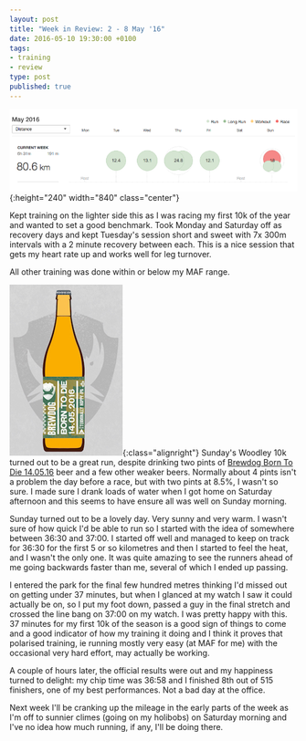 ```yaml
---
layout: post
title: "Week in Review: 2 - 8 May '16"
date: 2016-05-10 19:30:00 +0100
tags:
- training
- review
type: post
published: true
---
```


![Week in Review: 2 - 8 May '16](/assets/week-in-review-2-8May16.png){:height="240" width="840" class="center"}

Kept training on the lighter side this as I was racing my first 10k of the year and wanted to set a good benchmark.  Took Monday and Saturday off as recovery days and kept Tuesday's session short and sweet with 7x 300m intervals with a 2 minute recovery between each.  This is a nice session that gets my heart rate up and works well for leg turnover.

All other training was done within or below my MAF range.

![Born To Die 14.05.16](/assets/born-to-die-14-05-16.jpg){:class="alignright"} Sunday's Woodley 10k turned out to be a great run, despite drinking two pints of [Brewdog Born To Die 14.05.16](https://www.brewdog.com/item/1274/BrewDog/Born-To-Die-14052016.html) beer and a few other weaker beers.  Normally about 4 pints isn't a problem the day before a race, but with two pints at 8.5%, I wasn't so sure.  I made sure I drank loads of water when I got home on Saturday afternoon and this seems to have ensure all was well on Sunday morning.

Sunday turned out to be a lovely day. Very sunny and very warm.  I wasn't sure of how quick I'd be able to run so I started with the idea of somewhere between 36:30 and 37:00.  I started off well and managed to keep on track for 36:30 for the first 5 or so kilometres and then I started to feel the heat, and I wasn't the only one. It was quite amazing to see the runners ahead of me going backwards faster than me, several of which I ended up passing.

I entered the park for the final few hundred metres thinking I'd missed out on getting under 37 minutes, but when I glanced at my watch I saw it could actually be on, so I put my foot down, passed a guy in the final stretch and crossed the line bang on 37:00 on my watch.  I was pretty happy with this. 37 minutes for my first 10k of the season is a good sign of things to come and a good indicator of how my training it doing and I think it proves that polarised training, ie running mostly very easy (at MAF for me) with the occasional very hard effort, may actually be working.

A couple of hours later, the official results were out and my happiness turned to delight: my chip time was 36:58 and I finished 8th out of 515 finishers, one of my best performances.  Not a bad day at the office.

Next week I'll be cranking up the mileage in the early parts of the week as I'm off to sunnier climes (going on my holibobs) on Saturday morning and I've no idea how much running, if any, I'll be doing there.
